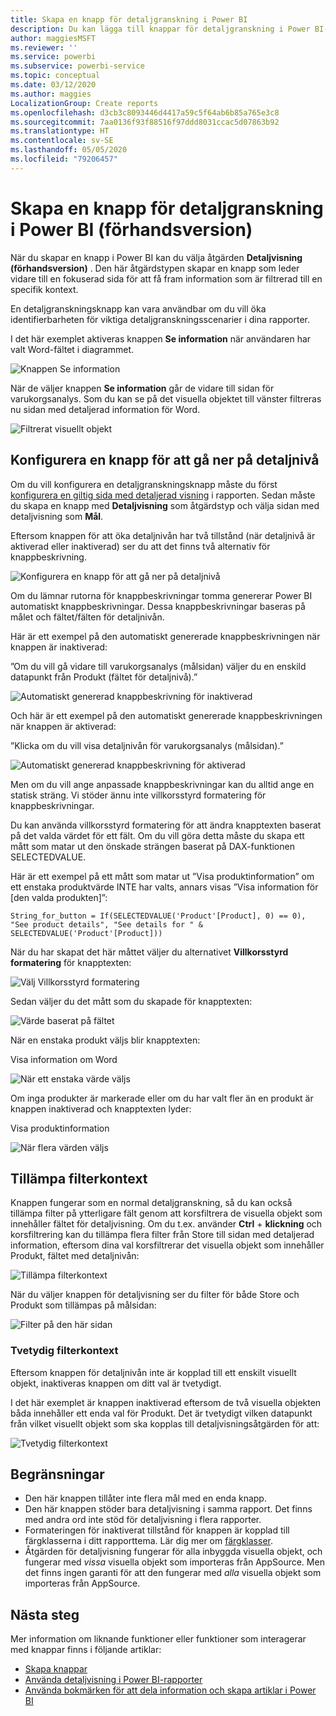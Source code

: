 ```yaml
---
title: Skapa en knapp för detaljgranskning i Power BI
description: Du kan lägga till knappar för detaljgranskning i Power BI-rapporter som gör att dina rapporter fungerar som appar, och fördjupar engagemanget hos användarna.
author: maggiesMSFT
ms.reviewer: ''
ms.service: powerbi
ms.subservice: powerbi-service
ms.topic: conceptual
ms.date: 03/12/2020
ms.author: maggies
LocalizationGroup: Create reports
ms.openlocfilehash: d3cb3c8093446d4417a59c5f64ab6b85a765e3c8
ms.sourcegitcommit: 7aa0136f93f88516f97ddd8031ccac5d07863b92
ms.translationtype: HT
ms.contentlocale: sv-SE
ms.lasthandoff: 05/05/2020
ms.locfileid: "79206457"
---
```

# <a name="create-a-drill-through-button-in-power-bi-preview"></a>Skapa en knapp för detaljgranskning i Power BI (förhandsversion)

När du skapar en knapp i Power BI kan du välja åtgärden **Detaljvisning (förhandsversion)** . Den här åtgärdstypen skapar en knapp som leder vidare till en fokuserad sida för att få fram information som är filtrerad till en specifik kontext.

En detaljgranskningsknapp kan vara användbar om du vill öka identifierbarheten för viktiga detaljgranskningsscenarier i dina rapporter.

I det här exemplet aktiveras knappen **Se information** när användaren har valt Word-fältet i diagrammet.

![Knappen Se information](media/desktop-drill-through-buttons/power-bi-drill-through-visual-button.png)

När de väljer knappen **Se information** går de vidare till sidan för varukorgsanalys. Som du kan se på det visuella objektet till vänster filtreras nu sidan med detaljerad information för Word.

![Filtrerat visuellt objekt](media/desktop-drill-through-buttons/power-bi-drill-through-destination.png)

## <a name="set-up-a-drill-through-button"></a>Konfigurera en knapp för att gå ner på detaljnivå

Om du vill konfigurera en detaljgranskningsknapp måste du först [konfigurera en giltig sida med detaljerad visning](desktop-drillthrough.md) i rapporten. Sedan måste du skapa en knapp med **Detaljvisning** som åtgärdstyp och välja sidan med detaljvisning som **Mål**.

Eftersom knappen för att öka detaljnivån har två tillstånd (när detaljnivå är aktiverad eller inaktiverad) ser du att det finns två alternativ för knappbeskrivning.

![Konfigurera en knapp för att gå ner på detaljnivå](media/desktop-drill-through-buttons/power-bi-create-drill-through-button.png)

Om du lämnar rutorna för knappbeskrivningar tomma genererar Power BI automatiskt knappbeskrivningar. Dessa knappbeskrivningar baseras på målet och fältet/fälten för detaljnivån.

Här är ett exempel på den automatiskt genererade knappbeskrivningen när knappen är inaktiverad:

”Om du vill gå vidare till varukorgsanalys (målsidan) väljer du en enskild datapunkt från Produkt (fältet för detaljnivå).”

![Automatiskt genererad knappbeskrivning för inaktiverad](media/desktop-drill-through-buttons/power-bi-drill-through-tooltip-disabled.png)

Och här är ett exempel på den automatiskt genererade knappbeskrivningen när knappen är aktiverad:

”Klicka om du vill visa detaljnivån för varukorgsanalys (målsidan).”

![Automatiskt genererad knappbeskrivning för aktiverad](media/desktop-drill-through-buttons/power-bi-drill-through-visual-button.png)

Men om du vill ange anpassade knappbeskrivningar kan du alltid ange en statisk sträng. Vi stöder ännu inte villkorsstyrd formatering för knappbeskrivningar.

Du kan använda villkorsstyrd formatering för att ändra knapptexten baserat på det valda värdet för ett fält. Om du vill göra detta måste du skapa ett mått som matar ut den önskade strängen baserat på DAX-funktionen SELECTEDVALUE.

Här är ett exempel på ett mått som matar ut ”Visa produktinformation” om ett enstaka produktvärde INTE har valts, annars visas ”Visa information för [den valda produkten]”:

```
String_for_button = If(SELECTEDVALUE('Product'[Product], 0) == 0), "See product details", "See details for " & SELECTEDVALUE('Product'[Product]))
```

När du har skapat det här måttet väljer du alternativet **Villkorsstyrd formatering** för knapptexten:

![Välj Villkorsstyrd formatering](media/desktop-drill-through-buttons/power-bi-button-conditional-tooltip.png)

Sedan väljer du det mått som du skapade för knapptexten:

![Värde baserat på fältet](media/desktop-drill-through-buttons/power-bi-conditional-measure.png)

När en enstaka produkt väljs blir knapptexten:

Visa information om Word

![När ett enstaka värde väljs](media/desktop-drill-through-buttons/power-bi-conditional-button-text.png)

Om inga produkter är markerade eller om du har valt fler än en produkt är knappen inaktiverad och knapptexten lyder:

Visa produktinformation

![När flera värden väljs](media/desktop-drill-through-buttons/power-bi-button-conditional-text-2.png)

## <a name="pass-filter-context"></a>Tillämpa filterkontext

Knappen fungerar som en normal detaljgranskning, så du kan också tillämpa filter på ytterligare fält genom att korsfiltrera de visuella objekt som innehåller fältet för detaljvisning. Om du t.ex. använder **Ctrl** + **klickning** och korsfiltrering kan du tillämpa flera filter från Store till sidan med detaljerad information, eftersom dina val korsfiltrerar det visuella objekt som innehåller Produkt, fältet med detaljnivån:

![Tillämpa filterkontext](media/desktop-drill-through-buttons/power-bi-cross-filter-drill-through-button.png)

När du väljer knappen för detaljvisning ser du filter för både Store och Produkt som tillämpas på målsidan:

![Filter på den här sidan](media/desktop-drill-through-buttons/power-bi-button-filters-passed-through.png)

### <a name="ambiguous-filter-context"></a>Tvetydig filterkontext

Eftersom knappen för detaljnivån inte är kopplad till ett enskilt visuellt objekt, inaktiveras knappen om ditt val är tvetydigt.

I det här exemplet är knappen inaktiverad eftersom de två visuella objekten båda innehåller ett enda val för Produkt. Det är tvetydigt vilken datapunkt från vilket visuellt objekt som ska kopplas till detaljvisningsåtgärden för att:

![Tvetydig filterkontext](media/desktop-drill-through-buttons/power-bi-button-disabled-ambiguity.png)

## <a name="limitations"></a>Begränsningar

- Den här knappen tillåter inte flera mål med en enda knapp.
- Den här knappen stöder bara detaljvisning i samma rapport. Det finns med andra ord inte stöd för detaljvisning i flera rapporter.
- Formateringen för inaktiverat tillstånd för knappen är kopplad till färgklasserna i ditt rapporttema. Lär dig mer om [färgklasser](desktop-report-themes.md#setting-structural-colors).
- Åtgärden för detaljvisning fungerar för alla inbyggda visuella objekt, och fungerar med *vissa* visuella objekt som importeras från AppSource. Men det finns ingen garanti för att den fungerar med *alla* visuella objekt som importeras från AppSource.

## <a name="next-steps"></a>Nästa steg
Mer information om liknande funktioner eller funktioner som interagerar med knappar finns i följande artiklar:

* [Skapa knappar](desktop-buttons.md)
* [Använda detaljvisning i Power BI-rapporter](desktop-drillthrough.md)
* [Använda bokmärken för att dela information och skapa artiklar i Power BI](desktop-bookmarks.md)

